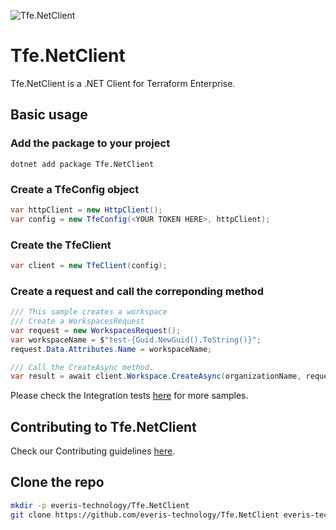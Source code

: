 ![Tfe.NetClient](https://github.com/everis-technology/Tfe.NetClient/workflows/Tfe.NetClient/badge.svg)

# Tfe.NetClient

Tfe.NetClient is a .NET Client for Terraform Enterprise.

## Basic usage

### Add the package to your project

``` shell
dotnet add package Tfe.NetClient
``` 

### Create a **TfeConfig** object

``` csharp
var httpClient = new HttpClient();
var config = new TfeConfig(<YOUR TOKEN HERE>, httpClient);
``` 

### Create the **TfeClient**

``` csharp
var client = new TfeClient(config);
```

### Create a request and call the correponding method

``` csharp
/// This sample creates a workspace
/// Create a WorkspacesRequest
var request = new WorkspacesRequest();
var workspaceName = $"test-{Guid.NewGuid().ToString()}";
request.Data.Attributes.Name = workspaceName;

/// Call the CreateAsync method.
var result = await client.Workspace.CreateAsync(organizationName, request);
```

Please check the Integration tests [here](test/Tfe.NetClient.Test.Integration) for more samples.

## Contributing to Tfe.NetClient

Check our Contributing guidelines [here](CONTRIBUTING.md).
 
## Clone the repo

```bash
mkdir -p everis-technology/Tfe.NetClient
git clone https://github.com/everis-technology/Tfe.NetClient everis-technology/Tfe.NetClient
```